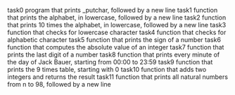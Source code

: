 task0 program that prints _putchar, followed by a new line
task1 function that prints the alphabet, in lowercase, followed by a new line
task2 function that prints 10 times the alphabet, in lowercase, followed by a new line
task3 function that checks for lowercase character
task4 function that checks for alphabetic character
task5 function that prints the sign of a number
task6 function that computes the absolute value of an integer
task7 function that prints the last digit of a number
task8 function that prints every minute of the day of Jack Bauer, starting from 00:00 to 23:59
task9 function that prints the 9 times table, starting with 0
task10 function that adds two integers and returns the result
task11 function that prints all natural numbers from n to 98, followed by a new line
